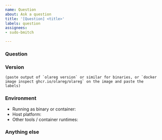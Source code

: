 ```yaml
---
name: Question
about: Ask a question
title: '[Question] <title>'
labels: question
assignees:
- sudo-bmitch

---
```


<!--
Note: Please search to see if an issue already exists for the bug you encountered.
-->

### Question

<!-- Ask away, but please include enough detail since we can't see your screen from here. -->

### Version

```text
(paste output of `olareg version` or similar for binaries, or `docker image inspect ghcr.io/olareg/olareg` on the image and paste the labels)
```

### Environment

<!--
Please include:
- How you are running the tool: downloaded binary or from within a container
- Your platform: Linux, Windows, or Mac, x86 or ARM.
- Other tools used to access the registry: containerd, crane, docker, regclient, etc.
-->

- Running as binary or container:
- Host platform:
- Other tools / container runtimes:

### Anything else

<!--
Links? References? Anything that will give us more context about the issue that you are encountering!
-->
